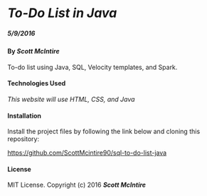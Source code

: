 # _To-Do List in Java_

##### _5/9/2016_

#### By _**Scott McIntire**_

To-do list using Java, SQL, Velocity templates, and Spark.

#### Technologies Used

_This website will use HTML, CSS, and Java_

#### Installation

Install the project files by following the link below and cloning this repository:

https://github.com/ScottMcintire90/sql-to-do-list-java

#### License

MIT License. Copyright (c) 2016 **_Scott McIntire_**
